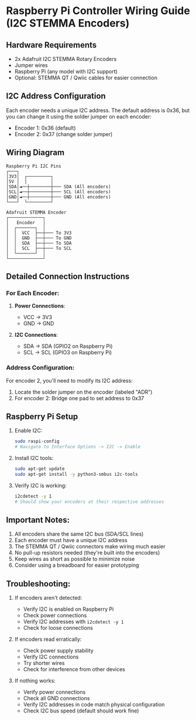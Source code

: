 # Raspberry Pi Controller Wiring Guide (I2C STEMMA Encoders)

## Hardware Requirements
- 2x Adafruit I2C STEMMA Rotary Encoders
- Jumper wires
- Raspberry Pi (any model with I2C support)
- Optional: STEMMA QT / Qwiic cables for easier connection

## I2C Address Configuration
Each encoder needs a unique I2C address. The default address is 0x36, but you can change it using the solder jumper on each encoder:
- Encoder 1: 0x36 (default)
- Encoder 2: 0x37 (change solder jumper)

## Wiring Diagram
```
Raspberry Pi I2C Pins
┌───┐
│3V3│  ┌─────────┐
│5V │  │         │
│SDA│◄──┼────────┼─── SDA (All encoders)
│SCL│◄──┼────────┼─── SCL (All encoders)
│GND│◄──┼────────┼─── GND (All encoders)
└───┘  └─────────┘

Adafruit STEMMA Encoder
┌─────────────┐
│   Encoder   │
│  ┌───────┐  │
│  │  VCC  ├──┼─── To 3V3
│  │  GND  ├──┼─── To GND
│  │  SDA  ├──┼─── To SDA
│  │  SCL  ├──┼─── To SCL
│  └───────┘  │
└─────────────┘
```

## Detailed Connection Instructions

### For Each Encoder:

1. **Power Connections**:
   - VCC → 3V3
   - GND → GND

2. **I2C Connections**:
   - SDA → SDA (GPIO2 on Raspberry Pi)
   - SCL → SCL (GPIO3 on Raspberry Pi)

### Address Configuration:

For encoder 2, you'll need to modify its I2C address:
1. Locate the solder jumper on the encoder (labeled "ADR")
2. For encoder 2: Bridge one pad to set address to 0x37

## Raspberry Pi Setup

1. Enable I2C:
   ```bash
   sudo raspi-config
   # Navigate to Interface Options -> I2C -> Enable
   ```

2. Install I2C tools:
   ```bash
   sudo apt-get update
   sudo apt-get install -y python3-smbus i2c-tools
   ```

3. Verify I2C is working:
   ```bash
   i2cdetect -y 1
   # Should show your encoders at their respective addresses
   ```

## Important Notes:
1. All encoders share the same I2C bus (SDA/SCL lines)
2. Each encoder must have a unique I2C address
3. The STEMMA QT / Qwiic connectors make wiring much easier
4. No pull-up resistors needed (they're built into the encoders)
5. Keep wires as short as possible to minimize noise
6. Consider using a breadboard for easier prototyping

## Troubleshooting:
1. If encoders aren't detected:
   - Verify I2C is enabled on Raspberry Pi
   - Check power connections
   - Verify I2C addresses with `i2cdetect -y 1`
   - Check for loose connections

2. If encoders read erratically:
   - Check power supply stability
   - Verify I2C connections
   - Try shorter wires
   - Check for interference from other devices

3. If nothing works:
   - Verify power connections
   - Check all GND connections
   - Verify I2C addresses in code match physical configuration
   - Check I2C bus speed (default should work fine) 